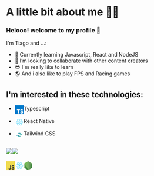 
# A little bit about me :man_technologist:

### Helooo! welcome to my profile 👋

I'm Tiago and ...:

- 🌱 Currently learning Javascript, React and NodeJS
- 👯 I’m looking to collaborate with other content creators
- 😎 I´m really like to learn
- 🌎 And i also like to play FPS and Racing games

## I'm interested in these technologies:

- Typescript<img align="left" alt="Typescript" width="24px" src="https://raw.githubusercontent.com/github/explore/80688e429a7d4ef2fca1e82350fe8e3517d3494d/topics/typescript/typescript.png" /> <br/><br/>
- React Native<img align="left" alt="React-Native" width="24px" src="https://raw.githubusercontent.com/github/explore/80688e429a7d4ef2fca1e82350fe8e3517d3494d/topics/react/react.png" /> <br/><br/>
- Tailwind CSS <img align="left" alt="Tailwind-CSS" width="24px" src="https://raw.githubusercontent.com/github/explore/80688e429a7d4ef2fca1e82350fe8e3517d3494d/topics/tailwind/tailwind.png" />
<br/>

<div id="status">
<img align="left" src="https://github-readme-stats.vercel.app/api?username=TiagoBarros01&&show_icons=true&title_color=ffffff&icon_color=DCDCDC&text_color=32CD32&bg_color=151515">
<img height="195px" src="https://github-readme-stats.vercel.app/api/top-langs/?username=Tiagobarros01&title_color=32CD32&text_color=ffff&bg_color=151515">
</div>

<br/>

<div>
<img align="left" alt="JavaScript" width="24px" src="https://raw.githubusercontent.com/github/explore/80688e429a7d4ef2fca1e82350fe8e3517d3494d/topics/javascript/javascript.png" />
<img align="left" alt="React" width="24px" src="https://raw.githubusercontent.com/github/explore/80688e429a7d4ef2fca1e82350fe8e3517d3494d/topics/react/react.png" />
<img align="left" alt="Node.js" width="24px" src="https://raw.githubusercontent.com/github/explore/80688e429a7d4ef2fca1e82350fe8e3517d3494d/topics/nodejs/nodejs.png" />
</div>
